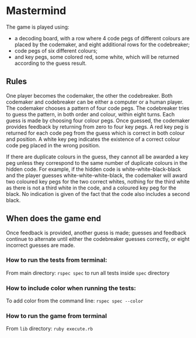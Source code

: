 
# Mastermind

The game is played using:

* a decoding board, with a row where 4 code pegs of different colours are placed by the codemaker, and eight additional rows for the codebreaker;
* code pegs of six different colours;
* and key pegs, some colored red, some white, which will be returned according to the guess result.

## Rules

One player becomes the codemaker, the other the codebreaker. Both codemaker and codebreaker can be either a computer or a human player. The codemaker chooses a pattern of four code pegs.
The codebreaker tries to guess the pattern, in both order and colour, within eight turns. Each guess is made by choosing four colour pegs. Once guessed, the codemaker provides feedback by returning from zero to four key pegs. A red key peg is returned for each code peg from the guess which is correct in both colour and position. A white key peg indicates the existence of a correct colour code peg placed in the wrong position.

If there are duplicate colours in the guess, they cannot all be awarded a key peg unless they correspond to the same number of duplicate colours in the hidden code. For example, if the hidden code is white-white-black-black and the player guesses white-white-white-black, the codemaker will award two coloured key pegs for the two correct whites, nothing for the third white as there is not a third white in the code, and a coloured key peg for the black. No indication is given of the fact that the code also includes a second black.

## When does the game end

Once feedback is provided, another guess is made; guesses and feedback continue to alternate until either the codebreaker guesses correctly, or eight incorrect guesses are made.

### How to run the tests from terminal:

From main directory: `rspec spec` to run all tests inside `spec` directory

### How to include color when running the tests:

To add color from the command line: `rspec spec --color`

### How to run the game from terminal

From `lib` directory: `ruby execute.rb`
